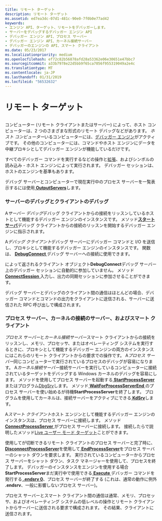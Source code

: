 ```yaml
---
title: リモート ターゲット
description: リモート ターゲット
ms.assetid: ed7ea3dc-07d1-481c-90e0-7f0b0e77ad42
keywords:
- エンジン API、ターゲット、リモートをデバッガーします。
- サーバーをデバッグするデバッガー エンジン API
- デバッガー エンジン API、プロセス サーバー
- デバッガー エンジン API、カーネル接続サーバー
- デバッガーのエンジンの API、スマート クライアント
ms.date: 05/23/2017
ms.localizationpriority: medium
ms.openlocfilehash: ef72c82b56878afd28a53362e06e30651e47bbc7
ms.sourcegitcommit: a33b7978e22d5bb9f65ca7056f955319049a2e4c
ms.translationtype: MT
ms.contentlocale: ja-JP
ms.lasthandoff: 01/31/2019
ms.locfileid: "56532632"
---
```

# <a name="remote-targets"></a>リモート ターゲット


## <span id="ddk_remote_debugging_dbx"></span><span id="DDK_REMOTE_DEBUGGING_DBX"></span>


コンピューター (リモート クライアントまたはサーバー) によって、ホスト コンピューターは、2 つのさまざまな形式のリモート デバッグなどがあります。 *ホスト コンピューター*いるコンピューターには、[デバッガー エンジン](introduction.md#debugger-engine)がアクティブです。 その他のコンピューターには、コマンドやホスト エンジンにデータを中継プロキシとしてデバッガー エンジンが機能しているだけです。

すべてのデバッガー コマンドを実行するなどの操作と[拡張](introduction.md#extensions)、およびシンボルの読み込み - ホスト エンジンによって実行されます。 デバッガー セッションは、ホストのエンジンを基準もあります。

デバッグ サーバーとコンピューターで現在実行中のプロセス サーバーを一覧表示するには使用[ **OutputServers**](https://msdn.microsoft.com/library/windows/hardware/ff553247)します。

### <a name="span-iddebuggingserveranddebuggingclientspanspan-iddebuggingserveranddebuggingclientspandebugging-servers-and-debugging-clients"></a><span id="debugging_server_and_debugging_client"></span><span id="DEBUGGING_SERVER_AND_DEBUGGING_CLIENT"></span>サーバーのデバッグとクライアントのデバッグ

A*サーバー デバッグ*デバッグ クライアントからの接続をリッスンしているホストとして機能するデバッガー エンジンのインスタンスです。 メソッド[**スタートサーバ**](https://msdn.microsoft.com/library/windows/hardware/ff558813)デバッグ クライアントからの接続のリッスンを開始するデバッガー エンジンに指示されます。

A*デバッグ クライアント*デバッグ サーバーにデバッガー コマンドと I/O を送信し、プロキシとして機能するデバッガー エンジンのインスタンスです。 関数は、 [ **DebugConnect** ](https://msdn.microsoft.com/library/windows/hardware/ff540465)デバッグ サーバーへの接続に使用できます。

によって返されるクライアント オブジェクト**DebugConnect**デバッグ サーバー上のデバッガー セッションに自動的に参加していません。 メソッド[ **ConnectSession** ](https://msdn.microsoft.com/library/windows/hardware/ff539245)入力し、出力の同期セッションに参加させることができます。

デバッグ サーバーとデバッグのクライアント間の通信はほとんどの場合、デバッガー コマンドとコマンドの出力をクライアントに送信される、サーバーに送信された RPC 呼び出しで構成されます。

### <a name="span-idprocessserverandsmartclientspanspan-idprocessserverandsmartclientspanprocess-servers-kernel-connection-servers-and-smart-clients"></a><span id="process_server_and_smart_client"></span><span id="PROCESS_SERVER_AND_SMART_CLIENT"></span>プロセス サーバー、カーネルの接続のサーバー、およびスマート クライアント

*プロセス サーバー*と*カーネル接続サーバー*スマート クライアントからの接続をリッスンし、メモリ、プロセッサ、またはオペレーティング システムを実行するときに、プロキシとして機能するデバッガー エンジンの両方のインスタンスにはこれらのリモート クライアントからの要求での操作です。 A*プロセス サーバー*同じコンピューターで実行されているプロセスのデバッグが容易になります。 A*カーネル接続サーバー*接続サーバーを実行しているコンピューターに接続されているターゲットをデバッグする Windows カーネルのデバッグを容易にします。 メソッドを使用してプロセス サーバーを起動する[ **StartProcessServer** ](https://msdn.microsoft.com/library/windows/hardware/ff558810)またはプログラム[DbgSrv](process-servers--user-mode-.md)します。 メソッド[ **WaitForProcessServerEnd** ](https://msdn.microsoft.com/library/windows/hardware/ff561230)のプロセス サーバーを使い始めるが待機**StartProcessServer**を終了します。 プログラムを使用してカーネルは、接続サーバーをアクティブにできる[ **KdSrv**](activating-a-kd-connection-server.md)します。

A*スマート クライアント*ホスト エンジンとして機能するデバッガー エンジンのインスタンスは、プロセス サーバーに接続します。 メソッド[ **ConnectProcessServer** ](https://msdn.microsoft.com/library/windows/hardware/ff539237)がプロセス サーバーに接続します。 接続したらで説明したメソッド[Live ユーザー モード ターゲット](live-user-mode-targets.md)ことができます。

使用してが切断できるリモート クライアントのプロセス サーバーと完了時に、 [ **DisconnectProcessServer**](https://msdn.microsoft.com/library/windows/hardware/ff541969)を使用して[ **EndProcessServer**](https://msdn.microsoft.com/library/windows/hardware/ff542993)をプロセス サーバーのシャット ダウンを要求します。 実行されているコンピューターからプロセス サーバーをシャット ダウン、タスク マネージャーを使用して、プロセスを終了します。 デバッガーのインスタンスをエンジンを使用する場合**StartProcessServer**まだ実行中で使用できる[ **Execute** ](https://msdn.microsoft.com/library/windows/hardware/ff543208)デバッガー コマンドを発行する[ **.endsrv 0**](-endsrv--end-debugging-server-.md)、プロセス サーバーが終了する (これは、通常の動作に例外 **.endsrv**、一般に影響しないプロセス サーバー)。

プロセス サーバーとスマート クライアント間の通信は通常、メモリ、プロセッサ、およびオペレーティング システムの低レベルの操作とリモート クライアントからサーバーに送信される要求で構成されます。 その結果、クライアントに送信されます。

 

 





